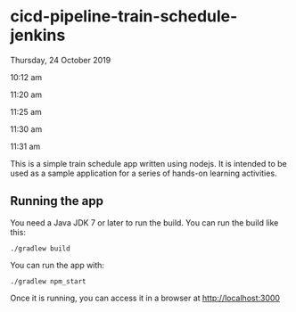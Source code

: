 # cicd-pipeline-train-schedule-jenkins

Thursday, 24 October 2019

10:12 am

11:20 am

11:25 am

11:30 am

11:31 am

This is a simple train schedule app written using nodejs. It is intended to be used as a sample application for a series of hands-on learning activities.

## Running the app

You need a Java JDK 7 or later to run the build. You can run the build like this:

    ./gradlew build

You can run the app with:

    ./gradlew npm_start

Once it is running, you can access it in a browser at [http://localhost:3000](http://localhost:3000)
